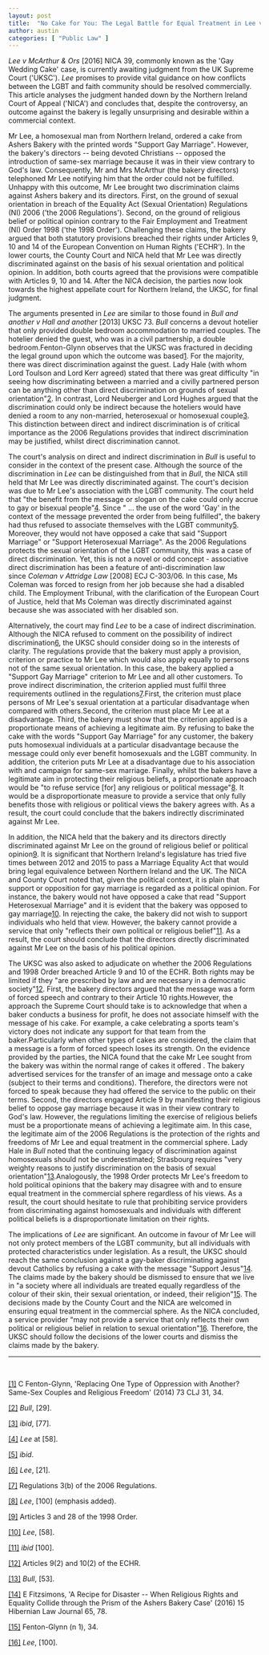 ```yaml
---
layout: post
title:  "No Cake for You: The Legal Battle for Equal Treatment in Lee v McArthur & Ors"
author: austin
categories: [ "Public Law" ]
---
```


*Lee v McArthur & Ors* [2016] NICA 39, commonly known as the 'Gay Wedding Cake' case, is currently awaiting judgment from the UK Supreme Court ('UKSC'). *Lee* promises to provide vital guidance on how conflicts between the LGBT and faith community should be resolved commercially. This article analyses the judgment handed down by the Northern Ireland Court of Appeal ('NICA') and concludes that, despite the controversy, an outcome against the bakery is legally unsurprising and desirable within a commercial context.

Mr Lee, a homosexual man from Northern Ireland, ordered a cake from Ashers Bakery with the printed words "Support Gay Marriage". However, the bakery's directors -- being devoted Christians -- opposed the introduction of same-sex marriage because it was in their view contrary to God's law. Consequently, Mr and Mrs McArthur (the bakery directors) telephoned Mr Lee notifying him that the order could not be fulfilled. Unhappy with this outcome, Mr Lee brought two discrimination claims against Ashers bakery and its directors. First, on the ground of sexual orientation in breach of the Equality Act (Sexual Orientation) Regulations (NI) 2006 ('the 2006 Regulations'). Second, on the ground of religious belief or political opinion contrary to the Fair Employment and Treatment (NI) Order 1998 ('the 1998 Order'). Challenging these claims, the bakery argued that both statutory provisions breached their rights under Articles 9, 10 and 14 of the European Convention on Human Rights ('ECHR'). In the lower courts, the County Court and NICA held that Mr Lee was directly discriminated against on the basis of his sexual orientation and political opinion. In addition, both courts agreed that the provisions were compatible with Articles 9, 10 and 14. After the NICA decision, the parties now look towards the highest appellate court for Northern Ireland, the UKSC, for final judgment.

The arguments presented in *Lee* are similar to those found in *Bull and another v Hall and another* [2013] UKSC 73. *Bull* concerns a devout hotelier that only provided double bedroom accommodation to married couples. The hotelier denied the guest, who was in a civil partnership, a double bedroom.Fenton-Glynn observes that the UKSC was fractured in deciding the legal ground upon which the outcome was based<a class="inline-reference" id="inline1" href="#1">1</a>. For the majority, there was direct discrimination against the guest. Lady Hale (with whom Lord Toulson and Lord Kerr agreed) stated that there was great difficulty "in seeing how discriminating between a married and a civilly partnered person can be anything other than direct discrimination on grounds of sexual orientation"<a class="inline-reference" id="inline2" href="#2">2</a>. In contrast, Lord Neuberger and Lord Hughes argued that the discrimination could only be indirect because the hoteliers would have denied a room to any non-married, heterosexual or homosexual couple<a class="inline-reference" id="inline3" href="#3">3</a>. This distinction between direct and indirect discrimination is of critical importance as the 2006 Regulations provides that indirect discrimination may be justified, whilst direct discrimination cannot.

The court's analysis on direct and indirect discrimination in *Bull* is useful to consider in the context of the present case. Although the source of the discrimination in *Lee* can be distinguished from that in *Bull*, the NICA still held that Mr Lee was directly discriminated against. The court's decision was due to Mr Lee's association with the LGBT community. The court held that "the benefit from the message or slogan on the cake could only accrue to gay or bisexual people"<a class="inline-reference" id="inline4" href="#4">4</a>. Since " ... the use of the word 'Gay' in the context of the message prevented the order from being fulfilled", the bakery had thus refused to associate themselves with the LGBT community<a class="inline-reference" id="inline5" href="#5">5</a>. Moreover, they would not have opposed a cake that said "Support Marriage" or "Support Heterosexual Marriage". As the 2006 Regulations protects the sexual orientation of the LGBT community, this was a case of direct discrimination. Yet, this is not a novel or odd concept - associative direct discrimination has been a feature of anti-discrimination law since *Coleman v Attridge Law* [2008] ECJ C-303/06. In this case, Ms Coleman was forced to resign from her job because she had a disabled child. The Employment Tribunal, with the clarification of the European Court of Justice, held that Ms Coleman was directly discriminated against because she was associated with her disabled son.

Alternatively, the court may find *Lee* to be a case of indirect discrimination. Although the NICA refused to comment on the possibility of indirect discrimination<a class="inline-reference" id="inline6" href="#6">6</a>, the UKSC should consider doing so in the interests of clarity. The regulations provide that the bakery must apply a provision, criterion or practice to Mr Lee which would also apply equally to persons not of the same sexual orientation. In this case, the bakery applied a "Support Gay Marriage" criterion to Mr Lee and all other customers. To prove indirect discrimination, the criterion applied must fulfil three requirements outlined in the regulations<a class="inline-reference" id="inline7" href="#7">7</a>.First, the criterion must place persons of Mr Lee's sexual orientation at a particular disadvantage when compared with others.Second, the criterion must place Mr Lee at a disadvantage. Third, the bakery must show that the criterion applied is a proportionate means of achieving a legitimate aim. By refusing to bake the cake with the words "Support Gay Marriage" for any customer, the bakery puts homosexual individuals at a particular disadvantage because the message could only ever benefit homosexuals and the LGBT community. In addition, the criterion puts Mr Lee at a disadvantage due to his association with and campaign for same-sex marriage. Finally, whilst the bakers have a legitimate aim in protecting their religious beliefs, a proportionate approach would be "to refuse service [for] any religious or political message"<a class="inline-reference" id="inline8" href="#8">8</a>. It would be a disproportionate measure to provide a service that only fully benefits those with religious or political views the bakery agrees with. As a result, the court could conclude that the bakers indirectly discriminated against Mr Lee.

In addition, the NICA held that the bakery and its directors directly discriminated against Mr Lee on the ground of religious belief or political opinion<a class="inline-reference" id="inline9" href="#9">9</a>. It is significant that Northern Ireland's legislature has tried five times between 2012 and 2015 to pass a Marriage Equality Act that would bring legal equivalence between Northern Ireland and the UK. The NICA and County Court noted that, given the political context, it is plain that support or opposition for gay marriage is regarded as a political opinion. For instance, the bakery would not have opposed a cake that read "Support Heterosexual Marriage" and it is evident that the bakery was opposed to gay marriage<a class="inline-reference" id="inline10" href="#10">10</a>. In rejecting the cake, the bakery did not wish to support individuals who held that view. However, the bakery cannot provide a service that only "reflects their own political or religious belief"<a class="inline-reference" id="inline11" href="#11">11</a>. As a result, the court should conclude that the directors directly discriminated against Mr Lee on the basis of his political opinion.

The UKSC was also asked to adjudicate on whether the 2006 Regulations and 1998 Order breached Article 9 and 10 of the ECHR. Both rights may be limited if they "are prescribed by law and are necessary in a democratic society"<a class="inline-reference" id="inline12" href="#12">12</a>. First, the bakery directors argued that the message was a form of forced speech and contrary to their Article 10 rights.However, the approach the Supreme Court should take is to acknowledge that when a baker conducts a business for profit, he does not associate himself with the message of his cake. For example, a cake celebrating a sports team's victory does not indicate any support for that team from the baker.Particularly when other types of cakes are considered, the claim that a message is a form of forced speech loses its strength. On the evidence provided by the parties, the NICA found that the cake Mr Lee sought from the bakery was within the normal range of cakes it offered . The bakery advertised services for the transfer of an image and message onto a cake (subject to their terms and conditions). Therefore, the directors were not forced to speak because they had offered the service to the public on their terms. Second, the directors engaged Article 9 by manifesting their religious belief to oppose gay marriage because it was in their view contrary to God's law. However, the regulations limiting the exercise of religious beliefs must be a proportionate means of achieving a legitimate aim. In this case, the legitimate aim of the 2006 Regulations is the protection of the rights and freedoms of Mr Lee and equal treatment in the commercial sphere. Lady Hale in *Bull* noted that the continuing legacy of discrimination against homosexuals should not be underestimated; Strasbourg requires "very weighty reasons to justify discrimination on the basis of sexual orientation"<a class="inline-reference" id="inline13" href="#13">13</a>.Analogously, the 1998 Order protects Mr Lee's freedom to hold political opinions that the bakery may disagree with and to ensure equal treatment in the commercial sphere regardless of his views. As a result, the court should hesitate to rule that prohibiting service providers from discriminating against homosexuals and individuals with different political beliefs is a disproportionate limitation on their rights.

The implications of *Lee*  are significant. An outcome in favour of Mr Lee will not only protect members of the LGBT community, but all individuals with protected characteristics under legislation. As a result, the UKSC should reach the same conclusion against a gay-baker discriminating against devout Catholics by refusing a cake with the message "Support Jesus"<a class="inline-reference" id="inline14" href="#14">14</a>. The claims made by the bakery should be dismissed to ensure that we live in "a society where all individuals are treated equally regardless of the colour of their skin, their sexual orientation, or indeed, their religion"<a class="inline-reference" id="inline15" href="#15">15</a>. The decisions made by the County Court and the NICA are welcomed in ensuring equal treatment in the commercial sphere. As the NICA concluded, a service provider "may not provide a service that only reflects their own political or religious belief in relation to sexual orientation"<a class="inline-reference" id="inline16" href="#16">16</a>. Therefore, the UKSC should follow the decisions of the lower courts and dismiss the claims made by the bakery.

---
<br>

<a class="reference" id="1" href="#inline1">[1]</a>
C Fenton-Glynn, 'Replacing One Type of Oppression with Another? Same-Sex Couples and Religious Freedom' (2014) 73 CLJ 31, 34.

<a class="reference" id="2" href="#inline2">[2]</a>
*Bull*, [29].

<a class="reference" id="3" href="#inline3">[3]</a>
*ibid*, [77].

<a class="reference" id="4" href="#inline4">[4]</a>
*Lee* at [58].

<a class="reference" id="5" href="#inline5">[5]</a>
*ibid*.

<a class="reference" id="6" href="#inline6">[6]</a>
*Lee*, [21].

<a class="reference" id="7" href="#inline7">[7]</a>
Regulations 3(b) of the 2006 Regulations.

<a class="reference" id="8" href="#inline8">[8]</a>
*Lee*, [100] (emphasis added).

<a class="reference" id="9" href="#inline9">[9]</a>
Articles 3 and 28 of the 1998 Order.

<a class="reference" id="10" href="#inline10">[10]</a>
*Lee*, [58].

<a class="reference" id="11" href="#inline11">[11]</a>
*ibid* [100].

<a class="reference" id="12" href="#inline12">[12]</a>
Articles 9(2) and 10(2) of the ECHR.

<a class="reference" id="13" href="#inline13">[13]</a>
*Bull*, [53].

<a class="reference" id="14" href="#inline14">[14]</a>
E Fitzsimons, 'A Recipe for Disaster -- When Religious Rights and Equality Collide through the Prism of the Ashers Bakery Case' (2016) 15 Hibernian Law Journal 65, 78.

<a class="reference" id="15" href="#inline15">[15]</a>
Fenton-Glynn (n 1), 34.

<a class="reference" id="16" href="#inline16">[16]</a>
*Lee*, [100].

